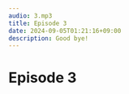 ```yaml
---
audio: 3.mp3
title: Episode 3
date: 2024-09-05T01:21:16+09:00
description: Good bye!
---
```


# Episode 3
